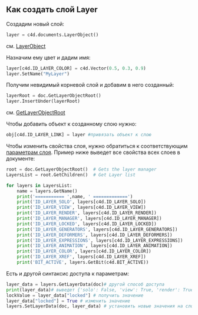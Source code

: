 
## Как создать слой Layer

Создадим новый слой:
```Python
layer = c4d.documents.LayerObject()
```
см. [LayerObject][1]

Назначим ему цвет и дадим имя:
```Python
layer[c4d.ID_LAYER_COLOR] = c4d.Vector(0.5, 0.3, 0.9)
layer.SetName("MyLayer")
```
Получим невидимый корневой слой и добавим в него созданный:
```Python
layerRoot = doc.GetLayerObjectRoot()
layer.InsertUnder(layerRoot)
```
см. [GetLayerObjectRoot][2]

Чтобы добавить объект к созданному слою нужно:
```Python
obj[c4d.ID_LAYER_LINK] = layer #привязать объект к слою
```

Чтобы изменить свойства слоя, нужно обратиться к соответствующим [параметрам слоя][3]. Пример ниже выведет все свойства всех слоев в документе:
```Python
root = doc.GetLayerObjectRoot()  # Gets the layer manager
LayersList = root.GetChildren()  # Get Layer list

for layers in LayersList:
    name = layers.GetName()
    print('=========== ',name, ' =============')
    print('ID_LAYER_SOLO', layers[c4d.ID_LAYER_SOLO])
    print('ID_LAYER_VIEW', layers[c4d.ID_LAYER_VIEW])
    print('ID_LAYER_RENDER', layers[c4d.ID_LAYER_RENDER])
    print('ID_LAYER_MANAGER', layers[c4d.ID_LAYER_MANAGER])
    print('ID_LAYER_LOCKED', layers[c4d.ID_LAYER_LOCKED])
    print('ID_LAYER_GENERATORS', layers[c4d.ID_LAYER_GENERATORS])
    print('ID_LAYER_DEFORMERS', layers[c4d.ID_LAYER_DEFORMERS])
    print('ID_LAYER_EXPRESSIONS', layers[c4d.ID_LAYER_EXPRESSIONS])
    print('ID_LAYER_ANIMATION', layers[c4d.ID_LAYER_ANIMATION])
    print('ID_LAYER_COLOR', layers[c4d.ID_LAYER_COLOR])
    print('ID_LAYER_XREF', layers[c4d.ID_LAYER_XREF])
    print('BIT_ACTIVE', layers.GetBit(c4d.BIT_ACTIVE))
```
Есть и другой синтаксис доступа к параметрам:
```Python
layer_data = layers.GetLayerData(doc)# другой способ доступа
print(layer_data)# выведет {'solo': False, 'view': True, 'render': True, 'manager': True, 'locked': False, 'generators': True, 'deformers': True, 'expressions': True, 'animation': True, 'color': Vector(0.5, 0.3, 0.9), 'xref': True}
lockValue = layer_data["locked"] # получить значение
layer_data["locked"] = True # изменить значение
layers.SetLayerData(doc, layer_data) # установить новые значения на слой
```




[1]: https://developers.maxon.net/docs/py/23_110/modules/c4d.documents/LayerObject/index.html "LayerObject"
[2]: https://developers.maxon.net/docs/py/23_110/modules/c4d.documents/BaseDocument/index.html?highlight=getlayerobjectroot#BaseDocument.GetLayerObjectRoot "GetLayerObjectRoot"
[3]: https://developers.maxon.net/docs/py/23_110/classic_resource/base_list/olayer.html "Layer"